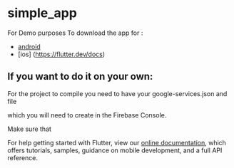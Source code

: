# simple_app

For Demo purposes
To download the app for :

- [android](https://flutter.dev/docs)
- [ios] (https://flutter.dev/docs)

## If you want to do it on your own:

For the project to compile you need to have your google-services.json and file

which you will need to create in the Firebase Console.

Make sure that

For help getting started with Flutter, view our
[online documentation](https://flutter.dev/docs), which offers tutorials,
samples, guidance on mobile development, and a full API reference.
